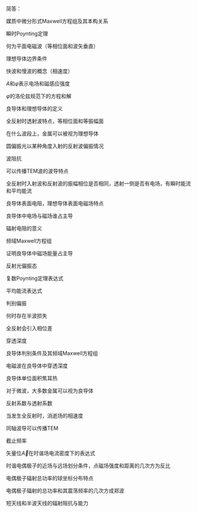 简答：

媒质中微分形式Maxwell方程组及其本构关系

瞬时Poynting定理

何为平面电磁波（等相位面和波矢垂直）

理想导体边界条件

快波和慢波的概念（相速度）

$A$和$\varphi$表示电场和磁感应强度

$\varphi$的洛伦兹规范下的方程和解

良导体和理想导体的定义

全反射时透射波特点，等相位面和等振幅面

在什么波段上，金属可以被视为理想导体

圆偏振光以某种角度入射的反射波偏振情况

波阻抗

可以传播TEM波的波导特点

全反射时入射波和反射波的振幅相位是否相同，透射一侧是否有电场，有瞬时能流和平均能流

良导体表面电阻，理想导体表面电磁场特点

良导体中电场与磁场谁占主导

辐射电阻的意义

频域Maxwell方程组

证明良导体中磁场能量占主导

反射光偏振态





复数Poynting定理表达式

平均能流表达式

判别偏振

何时存在半波损失

全反射会引入相位差

穿透深度

良导体判别条件及其频域Maxwell方程组

电磁波在良导体中穿透深度

良导体单位面积焦耳热

对于微波，大多数金属可以视为良导体

反射系数与透射系数

当发生全反射时，消逝场的相速度

同轴波导可以传播TEM

截止频率

矢量位$\vec A$在时谐场电流密度下的表达式

时谐电偶极子的近场与远场划分条件，点磁场强度和距离的几次方为反比

电偶极子辐射总功率的球坐标分布特点

电偶极子辐射的总功率和其震荡频率的几次方成郑波

短天线和半波天线的辐射阻抗与能力